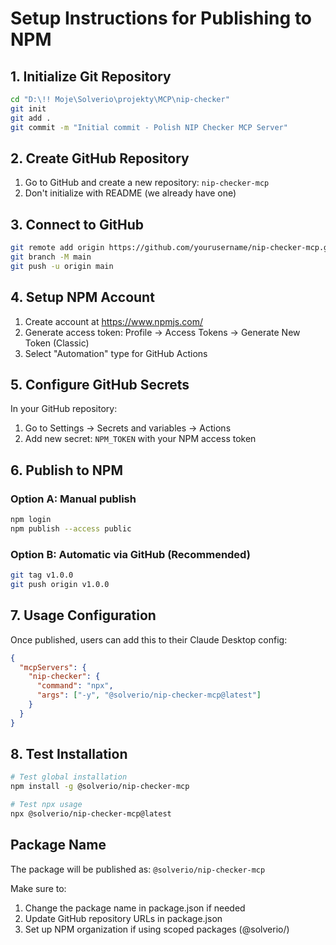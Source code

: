 # Setup Instructions for Publishing to NPM

## 1. Initialize Git Repository

```bash
cd "D:\!! Moje\Solverio\projekty\MCP\nip-checker"
git init
git add .
git commit -m "Initial commit - Polish NIP Checker MCP Server"
```

## 2. Create GitHub Repository

1. Go to GitHub and create a new repository: `nip-checker-mcp`
2. Don't initialize with README (we already have one)

## 3. Connect to GitHub

```bash
git remote add origin https://github.com/yourusername/nip-checker-mcp.git
git branch -M main
git push -u origin main
```

## 4. Setup NPM Account

1. Create account at https://www.npmjs.com/
2. Generate access token: Profile → Access Tokens → Generate New Token (Classic)
3. Select "Automation" type for GitHub Actions

## 5. Configure GitHub Secrets

In your GitHub repository:
1. Go to Settings → Secrets and variables → Actions
2. Add new secret: `NPM_TOKEN` with your NPM access token

## 6. Publish to NPM

### Option A: Manual publish
```bash
npm login
npm publish --access public
```

### Option B: Automatic via GitHub (Recommended)
```bash
git tag v1.0.0
git push origin v1.0.0
```

## 7. Usage Configuration

Once published, users can add this to their Claude Desktop config:

```json
{
  "mcpServers": {
    "nip-checker": {
      "command": "npx",
      "args": ["-y", "@solverio/nip-checker-mcp@latest"]
    }
  }
}
```

## 8. Test Installation

```bash
# Test global installation
npm install -g @solverio/nip-checker-mcp

# Test npx usage
npx @solverio/nip-checker-mcp@latest
```

## Package Name

The package will be published as: `@solverio/nip-checker-mcp`

Make sure to:
1. Change the package name in package.json if needed
2. Update GitHub repository URLs in package.json
3. Set up NPM organization if using scoped packages (@solverio/)